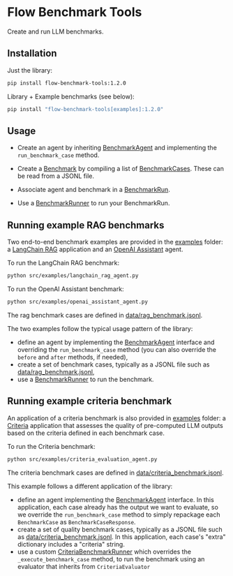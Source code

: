 # Flow Benchmark Tools

Create and run LLM benchmarks.

## Installation

Just the library:
```sh
pip install flow-benchmark-tools:1.2.0
```

Library + Example benchmarks (see below):
```sh
pip install "flow-benchmark-tools[examples]:1.2.0"
```

## Usage

* Create an agent by inheriting [BenchmarkAgent](src/recursiveai/benchmark/api/benchmark_agent.py) and implementing the `run_benchmark_case` method.

* Create a [Benchmark](src/recursiveai/benchmark/api/benchmark.py) by compiling a list of [BenchmarkCases](src/recursiveai/benchmark/api/benchmark_case.py). These can be read from a JSONL file.

* Associate agent and benchmark in a [BenchmarkRun](src/recursiveai/benchmark/api/benchmark_run.py).

* Use a [BenchmarkRunner](src/recursiveai/benchmark/api/benchmark_runner.py) to run your BenchmarkRun.

## Running example RAG benchmarks

Two end-to-end benchmark examples are provided in the [examples](src/examples) folder: a [LangChain RAG](src/examples/langchain_rag_agent.py) application and an [OpenAI Assistant](src/examples/openai_assistant_agent.py) agent.

To run the LangChain RAG benchmark:
```sh
python src/examples/langchain_rag_agent.py
```

To run the OpenAI Assistant benchmark:
```sh
python src/examples/openai_assistant_agent.py
```

The rag benchmark cases are defined in [data/rag_benchmark.jsonl](data/rag_benchmark.jsonl).

The two examples follow the typical usage pattern of the library:
* define an agent by implementing the [BenchmarkAgent](src/recursiveai/benchmark/api/benchmark_agent.py) interface and overriding the `run_benchmark_case` method (you can also override the `before` and `after` methods, if needed),
* create a set of benchmark cases, typically as a JSONL file such as [data/rag_benchmark.jsonl](data/rag_benchmark.jsonl),
* use a [BenchmarkRunner](src/recursiveai/benchmark/api/benchmark_runner.py) to run the benchmark.

## Running example criteria benchmark

An application of a criteria benchmark is also provided in [examples](src/examples) folder: a [Criteria](src/examples/criteria_evaluation_agent.py) application that assesses the quality of pre-computed LLM outputs based on the criteria defined in each benchmark case.

To run the Criteria benchmark:
```sh
python src/examples/criteria_evaluation_agent.py
```

The criteria benchmark cases are defined in [data/criteria_benchmark.jsonl](data/criteria_benchmark.jsonl).

This example follows a different application of the library:
* define an agent implementing the [BenchmarkAgent](src/recursiveai/benchmark/api/benchmark_agent.py) interface. In this application, each case already has the output we want to evaluate, so we override the `run_benchmark_case` method to simply repackage each `BenchmarkCase` as `BenchmarkCaseResponse`.
* create a set of quality benchmark cases, typically as a JSONL file such as [data/criteria_benchmark.jsonl](data/criteria_benchmark.jsonl). In this application, each case's "extra" dictionary includes a "criteria" string.
* use a custom [CriteriaBenchmarkRunner](src/recursiveai/benchmark/api/benchmark_runner.py) which overrides the `_execute_benchmark_case` method, to run the benchmark using an evaluator that inherits from `CriteriaEvaluator`
